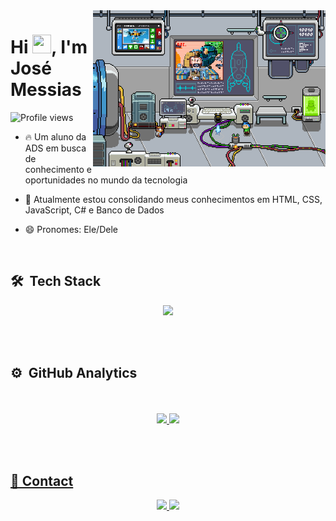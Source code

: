<img align="right" height="250em" src="assets/6M8R.gif">

<h1 align="left">Hi 
  <img src = "https://raw.githubusercontent.com/rahulbanerjee26/githubProfileReadmeGenerator/main/gifs/wave.gif" width = 30px height='30px'>, I'm José Messias
</h1>
<p align="left"> 
  <img src="https://komarev.com/ghpvc/?username=JoseCMessias&color=yellow" alt="Profile views" /> 
</p>

- 🔥 Um aluno da ADS em busca de conhecimento e oportunidades no mundo da tecnologia

- 🔭 Atualmente estou consolidando meus conhecimentos em HTML, CSS, JavaScript, C# e Banco de Dados

- 😄 Pronomes: Ele/Dele

<br>

## 🛠 &nbsp;Tech Stack

<p align="center">
  <a href="https://skillicons.dev">
    <img src="https://skillicons.dev/icons?i=cs,dotnet,azure,vscode,visualstudio,postman,git,mysql,mongodb" />
  </a>
</p>

<br><br>

## ⚙️ &nbsp;GitHub Analytics

<div align="center"><br/><br/>
  <a href="https://github.com/JoseCMessias">
  <img height="150em" src="https://github-readme-stats.vercel.app/api?username=JoseCMessias&show_icons=true&theme=tokyonight&include_all_commits=true&count_private=true"/>
  <img height="150em" src="https://github-readme-stats.vercel.app/api/top-langs/?username=JoseCMessias&layout=compact&langs_count=7&theme=tokyonight"/>
</div>

<br><br>

## 📧 Contact

<p align="center">
  <a href="https://www.linkedin.com/in/josecmessias/" target="_blank">
    <img src="https://skillicons.dev/icons?i=,linkedin" />
  </a>
  <a href="mailto:josecmessias22@gmail.com" target="_blank">
    <img src="https://skillicons.dev/icons?i=gmail" />
  </a>
</p>
